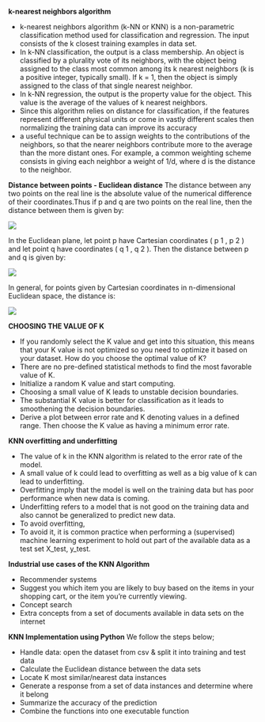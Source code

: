 **k-nearest neighbors algorithm**

* k-nearest neighbors algorithm (k-NN or KNN) is a non-parametric classification method used for classification and regression. The input consists of the k closest training examples in data set.
*  In k-NN classification, the output is a class membership. An object is classified by a plurality vote of its neighbors, with the object being assigned to the class most common among its k nearest neighbors (k is a positive integer, typically small). If k = 1, then the object is simply assigned to the class of that single nearest neighbor.
* In k-NN regression, the output is the property value for the object. This value is the average of the values of k nearest neighbors.
* Since this algorithm relies on distance for classification, if the features represent different physical units or come in vastly different scales then normalizing the training data can improve its accuracy
* a useful technique can be to assign weights to the contributions of the neighbors, so that the nearer neighbors contribute more to the average than the more distant ones. For example, a common weighting scheme consists in giving each neighbor a weight of 1/d, where d is the distance to the neighbor.

**Distance between points - Euclidean distance**
The distance between any two points on the real line is the absolute value of the numerical difference of their coordinates.Thus if p  and q are two points on the real line, then the distance between them is given by:

![](https://i.imgur.com/B03FPrX.png)

In the Euclidean plane, let point p have Cartesian coordinates ( p 1 , p 2 ) and let point q have coordinates ( q 1 , q 2 ). Then the distance between p and q is given by:

![](https://i.imgur.com/MrtRbnM.png)

In general, for points given by Cartesian coordinates in n-dimensional Euclidean space, the distance is:

![](https://i.imgur.com/4M3JRGP.png)

**CHOOSING THE VALUE OF K**
* If you randomly select the K value and get into this situation, this means that your K value is not optimized so you need to optimize it based on your dataset. How do you choose the optimal value of K?
* There are no pre-defined statistical methods to find the most favorable value of K.
* Initialize a random K value and start computing.
* Choosing a small value of K leads to unstable decision boundaries.
* The substantial K value is better for classification as it leads to smoothening the decision boundaries.
* Derive a plot between error rate and K denoting values in a defined range. Then choose the K value as having a minimum error rate.

**KNN overfitting and underfitting**
* The value of k in the KNN algorithm is related to the error rate of the model. 
* A small value of k could lead to overfitting as well as a big value of k can lead to underfitting. 
* Overfitting imply that the model is well on the training data but has poor performance when new data is coming. 
* Underfitting refers to a model that is not good on the training data and also cannot be generalized to predict new data.
* To avoid overfitting,
* To avoid it, it is common practice when performing a (supervised) machine learning experiment to hold out part of the available data as a test set X_test, y_test. 

**Industrial use cases of the KNN Algorithm**
* Recommender systems
* Suggest you which item you are likely to buy based on the items in your shopping cart, or the item you’re currently viewing.
* Concept search
* Extra concepts from a set of documents available in data sets on the internet

**KNN Implementation using Python**
We follow the steps below;
* Handle data: open the dataset from csv & split it into training and test data	
* Calculate the Euclidean distance between the data sets
* Locate K most similar/nearest data instances	
* Generate a response from a set of data instances and determine where it belong	
* Summarize the accuracy of the prediction
* Combine the functions into one executable function
